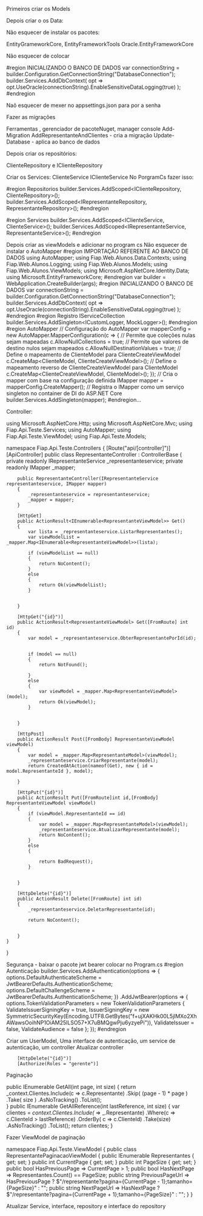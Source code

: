 Primeiros criar os Models

Depois criar o os Data:

Não esquecer de instalar os pacotes:

EntityGrameworkCore, EntityFrameworkTools
Oracle.EntityFrameworkCore

Não esquecer de colocar

#region INICIALIZANDO O BANCO DE DADOS
var connectionString = builder.Configuration.GetConnectionString("DatabaseConnection");
builder.Services.AddDbContext<DatabaseContext>(
    opt => opt.UseOracle(connectionString).EnableSensitiveDataLogging(true)
);
#endregion

Naõ esquecer de mexer no appsettings.json para por a senha 

Fazer as migrações

Ferramentas , gerenciador de pacoteNuget, manager console
Add-Migration AddRepresentanteAndClientes - cria a migração
Update-Database - aplica ao banco de dados


Depois criar os repositórios:

ClienteRepository e IClienteRepository

Criar os Services: ClienteService IClienteService
No PorgramCs fazer isso:

#region Repositorios
builder.Services.AddScoped<IClienteRepository, ClienteRepository>();
builder.Services.AddScoped<IRepresentanteRepository, RepresentanteRepository>();
#endregion


#region Services
builder.Services.AddScoped<IClienteService, ClienteService>();
builder.Services.AddScoped<IRepresentanteService, RepresentanteService>();
#endregion

Depois criar as viewModels e adicionar no program cs
Não esquecer de instalar o AutoMapper
#region IMPORTAÇÃO REFERENTE AO BANCO DE DADOS
using AutoMapper;
using Fiap.Web.Alunos.Data.Contexts;
using Fiap.Web.Alunos.Logging;
using Fiap.Web.Alunos.Models;
using Fiap.Web.Alunos.ViewModels;
using Microsoft.AspNetCore.Identity.Data;
using Microsoft.EntityFrameworkCore;
#endregion
var builder = WebApplication.CreateBuilder(args);
#region INICIALIZANDO O BANCO DE DADOS
var connectionString = builder.Configuration.GetConnectionString("DatabaseConnection");
builder.Services.AddDbContext<DatabaseContext>(
    opt => opt.UseOracle(connectionString).EnableSensitiveDataLogging(true)
);
#endregion
#region Registro IServiceCollection
builder.Services.AddSingleton<ICustomLogger, MockLogger>();
#endregion
#region AutoMapper
// Configuração do AutoMapper
var mapperConfig = new AutoMapper.MapperConfiguration(c => {
    // Permite que coleções nulas sejam mapeadas
    c.AllowNullCollections = true;
    // Permite que valores de destino nulos sejam mapeados
    c.AllowNullDestinationValues = true;
    // Define o mapeamento de ClienteModel para ClienteCreateViewModel
    c.CreateMap<ClienteModel, ClienteCreateViewModel>();
    // Define o mapeamento reverso de ClienteCreateViewModel para ClienteModel
    c.CreateMap<ClienteCreateViewModel, ClienteModel>();
});
// Cria o mapper com base na configuração definida
IMapper mapper = mapperConfig.CreateMapper();
// Registra o IMapper como um serviço singleton no container de DI do ASP.NET Core
builder.Services.AddSingleton(mapper);
#endregion...

Controller:

using Microsoft.AspNetCore.Http;
using Microsoft.AspNetCore.Mvc;
using Fiap.Api.Teste.Services;
using AutoMapper;
using Fiap.Api.Teste.ViewModel;
using Fiap.Api.Teste.Models;

namespace Fiap.Api.Teste.Controllers
{
    [Route("api/[controller]")]
    [ApiController]
    public class RepresentanteController : ControllerBase
    {
        private readonly IRepresentanteService _representanteservice;
        private readonly IMapper _mapper;

        public RepresentanteController(IRepresentanteService representanteservice, IMapper mapper)
        {
            _representanteservice = representanteservice;
            _mapper = mapper;
        }

        [HttpGet]
        public ActionResult<IEnumerable<RepresentanteViewModel>> Get()
        {
            var lista = _representanteservice.ListarRepresentantes();
            var viewModelList = _mapper.Map<IEnumerable<RepresentanteViewModel>>(lista);

            if (viewModelList == null)
            {
                return NoContent();
            }
            else
            {
                return Ok(viewModelList);
            }


        }

        [HttpGet("{id}")]
        public ActionResult<RepresentanteViewModel> Get([FromRoute] int id)
        {
            var model = _representanteservice.ObterRepresentantePorId(id);


            if (model == null)
            {
                return NotFound();

            }
            else
            {
                var viewModel = _mapper.Map<RepresentanteViewModel>(model);
                return Ok(viewModel);
            }


        }

        [HttpPost]
        public ActionResult Post([FromBody] RepresentanteViewModel viewModel)
        {
            var model = _mapper.Map<RepresentanteModel>(viewModel);
            _representanteservice.CriarRepresentante(model);
            return CreatedAtAction(nameof(Get), new { id = model.RepresentanteId }, model);

        }

        [HttpPut("{id}")]
        public ActionResult Put([FromRoute]int id,[FromBody] RepresentanteViewModel viewModel)
        {
            if (viewModel.RepresentanteId == id)
            {
                var model = _mapper.Map<RepresentanteModel>(viewModel);
                _representanteservice.AtualizarRepresentante(model);
                return NoContent();
            }
            else 
            {

                return BadRequest();
            }
           

        }

        [HttpDelete("{id}")]
        public ActionResult Delete([FromRoute] int id)
        {
            _representanteservice.DeletarRepresentante(id);

            return NoContent();


        }
    }
}


Segurança - baixar o pacote jwt bearer
colocar no Program.cs
#region Autenticação
builder.Services.AddAuthentication(options =>
{
    options.DefaultAuthenticateScheme = JwtBearerDefaults.AuthenticationScheme;
    options.DefaultChallengeScheme = JwtBearerDefaults.AuthenticationScheme;
})
    .AddJwtBearer(options =>
    {
        options.TokenValidationParameters = new TokenValidationParameters
        {
            ValidateIssuerSigningKey = true,
            IssuerSigningKey = new SymmetricSecurityKey(Encoding.UTF8.GetBytes("f+ujXAKHk00L5jlMXo2XhAWawsOoihNP1OiAM25lLSO57+X7uBMQgwPju6yzyePi")),
            ValidateIssuer = false,
            ValidateAudience = false
        };
    });
#endregion


Criar um UserModel, Uma interface de autenticação, um service de autenticação, um controller
Atualizar controller

        [HttpDelete("{id}")]
        [Authorize(Roles = "gerente")]


Paginação

public IEnumerable<ClienteModel> GetAll(int page, int size)
{
    return _context.Clientes.Include(c => c.Representante)
                    .Skip( (page - 1) * page  )
                    .Take( size )
                    .AsNoTracking()
                    .ToList();  
}
public IEnumerable<ClienteModel> GetAllReference(int lastReference, int size)
{
    var clientes = _context.Clientes.Include(_ => _.Representante)
                        .Where(c => c.ClienteId > lastReference)
                        .OrderBy( c => c.ClienteId) 
                        .Take(size)
                        .AsNoTracking()
                        .ToList();
    return clientes;
}

Fazer ViewModel de paginação



namespace Fiap.Api.Teste.ViewModel
{
    public class RepresentantePaginacaoViewModel
    {
        public IEnumerable<RepresentanteViewModel> Representantes { get; set; }
        public int CurrentPage { get; set; }
        public int PageSize { get; set; }
        public bool HasPreviousPage => CurrentPage > 1;
        public bool HasNextPage => Representantes.Count() == PageSize;
        public string PreviousPageUrl => HasPreviousPage ? $"/representante?pagina={CurrentPage - 1};tamanho={PageSize}" : "";
        public string NextPageUrl => HasNextPage ? $"/representante?pagina={CurrentPage + 1};tamanho={PageSize}" : "";
    }
}

Atualizar Service, interface, repository e interface do repository 
